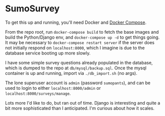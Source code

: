 # SumoSurvey

To get this up and running, you'll need Docker and [Docker Compose](https://docs.docker.com/compose/).

From the repo root, run `docker-compose build` to fetch the base images and build the Python/Django env, and `docker-compose up -d` to get things going. It may be necessary to `docker-compose restart server` if the server does not initially respond on `localhost:8000`, which I imagine is due to the database service booting up more slowly.

I have some simple survey questions already populated in the database, which is dumped to the repo at `db/mysql/backup.sql`. Once the mysql container is up and running, import via `./db_import.sh` (no args).

The lone superuser account is `admin` (password `sumopants`), and can be used to login to either `localhost:8000/admin` or `localhost:8000/surveys/manage`.

Lots more I'd like to do, but ran out of time. Django is interesting and quite a bit more sophisticated than I anticipated. I'm curious about how it scales.
